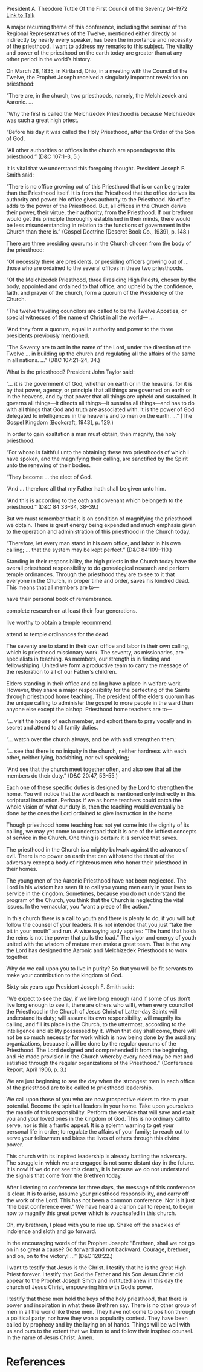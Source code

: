 President A. Theodore Tuttle
Of the First Council of the Seventy
04-1972
[Link to Talk](https://www.churchofjesuschrist.org/study/general-conference/1972/04/priesthood-its-power-and-vitality?lang=eng)

A major recurring theme of this conference, including the seminar of the Regional Representatives of the Twelve, mentioned either directly or indirectly by nearly every speaker, has been the importance and necessity of the priesthood. I want to address my remarks to this subject. The vitality and power of the priesthood on the earth today are greater than at any other period in the world’s history.

On March 28, 1835, in Kirtland, Ohio, in a meeting with the Council of the Twelve, the Prophet Joseph received a singularly important revelation on priesthood:

“There are, in the church, two priesthoods, namely, the Melchizedek and Aaronic. …

“Why the first is called the Melchizedek Priesthood is because Melchizedek was such a great high priest.

“Before his day it was called the Holy Priesthood, after the Order of the Son of God.

“All other authorities or offices in the church are appendages to this priesthood.” (D&C 107:1–3, 5.)

It is vital that we understand this foregoing thought. President Joseph F. Smith said:

“There is no office growing out of this Priesthood that is or can be greater than the Priesthood itself. It is from the Priesthood that the office derives its authority and power. No office gives authority to the Priesthood. No office adds to the power of the Priesthood. But, all offices in the Church derive their power, their virtue, their authority, from the Priesthood. If our brethren would get this principle thoroughly established in their minds, there would be less misunderstanding in relation to the functions of government in the Church than there is.” (Gospel Doctrine [Deseret Book Co., 1939], p. 148.)

There are three presiding quorums in the Church chosen from the body of the priesthood:

“Of necessity there are presidents, or presiding officers growing out of … those who are ordained to the several offices in these two priesthoods.

“Of the Melchizedek Priesthood, three Presiding High Priests, chosen by the body, appointed and ordained to that office, and upheld by the confidence, faith, and prayer of the church, form a quorum of the Presidency of the Church.

“The twelve traveling councilors are called to be the Twelve Apostles, or special witnesses of the name of Christ in all the world— …

“And they form a quorum, equal in authority and power to the three presidents previously mentioned.

“The Seventy are to act in the name of the Lord, under the direction of the Twelve … in building up the church and regulating all the affairs of the same in all nations. …” (D&C 107:21–24, 34.)

What is the priesthood? President John Taylor said:

“… it is the government of God, whether on earth or in the heavens, for it is by that power, agency, or principle that all things are governed on earth or in the heavens, and by that power that all things are upheld and sustained. It governs all things—it directs all things—it sustains all things—and has to do with all things that God and truth are associated with. It is the power of God delegated to intelligences in the heavens and to men on the earth. …” (The Gospel Kingdom [Bookcraft, 1943], p. 129.)

In order to gain exaltation a man must obtain, then magnify, the holy priesthood.

“For whoso is faithful unto the obtaining these two priesthoods of which I have spoken, and the magnifying their calling, are sanctified by the Spirit unto the renewing of their bodies.

“They become … the elect of God.

“And … therefore all that my Father hath shall be given unto him.

“And this is according to the oath and covenant which belongeth to the priesthood.” (D&C 84:33–34, 38–39.)

But we must remember that it is on condition of magnifying the priesthood we obtain. There is great energy being expended and much emphasis given to the operation and administration of this priesthood in the Church today.

“Therefore, let every man stand in his own office, and labor in his own calling; … that the system may be kept perfect.” (D&C 84:109–110.)

Standing in their responsibility, the high priests in the Church today have the overall priesthood responsibility to do genealogical research and perform temple ordinances. Through the priesthood they are to see to it that everyone in the Church, in proper time and order, saves his kindred dead. This means that all members are to—





have their personal book of remembrance.





complete research on at least their four generations.







live worthy to obtain a temple recommend.





attend to temple ordinances for the dead.





The seventy are to stand in their own office and labor in their own calling, which is priesthood missionary work. The seventy, as missionaries, are specialists in teaching. As members, our strength is in finding and fellowshiping. United we form a productive team to carry the message of the restoration to all of our Father’s children.

Elders standing in their office and calling have a place in welfare work. However, they share a major responsibility for the perfecting of the Saints through priesthood home teaching. The president of the elders quorum has the unique calling to administer the gospel to more people in the ward than anyone else except the bishop. Priesthood home teachers are to—

“… visit the house of each member, and exhort them to pray vocally and in secret and attend to all family duties.

“… watch over the church always, and be with and strengthen them;

“… see that there is no iniquity in the church, neither hardness with each other, neither lying, backbiting, nor evil speaking;

“And see that the church meet together often, and also see that all the members do their duty.” (D&C 20:47, 53–55.)

Each one of these specific duties is designed by the Lord to strengthen the home. You will notice that the word teach is mentioned only indirectly in this scriptural instruction. Perhaps if we as home teachers could catch the whole vision of what our duty is, then the teaching would eventually be done by the ones the Lord ordained to give instruction in the home.

Though priesthood home teaching has not yet come into the dignity of its calling, we may yet come to understand that it is one of the loftiest concepts of service in the Church. One thing is certain: it is service that saves.

The priesthood in the Church is a mighty bulwark against the advance of evil. There is no power on earth that can withstand the thrust of the adversary except a body of righteous men who honor their priesthood in their homes.

The young men of the Aaronic Priesthood have not been neglected. The Lord in his wisdom has seen fit to call you young men early in your lives to service in the kingdom. Sometimes, because you do not understand the program of the Church, you think that the Church is neglecting the vital issues. In the vernacular, you “want a piece of the action.”

In this church there is a call to youth and there is plenty to do, if you will but follow the counsel of your leaders. It is not intended that you just “take the bit in your mouth” and run. A wise saying aptly applies: “The hand that holds the reins is not the power that pulls the load.” The vigor and energy of youth united with the wisdom of mature men make a great team. That is the way the Lord has designed the Aaronic and Melchizedek Priesthoods to work together.

Why do we call upon you to live in purity? So that you will be fit servants to make your contribution to the kingdom of God.

Sixty-six years ago President Joseph F. Smith said:

“We expect to see the day, if we live long enough (and if some of us don’t live long enough to see it, there are others who will), when every council of the Priesthood in the Church of Jesus Christ of Latter-day Saints will understand its duty; will assume its own responsibility, will magnify its calling, and fill its place in the Church, to the uttermost, according to the intelligence and ability possessed by it. When that day shall come, there will not be so much necessity for work which is now being done by the auxiliary organizations, because it will be done by the regular quorums of the Priesthood. The Lord designed and comprehended it from the beginning, and He made provision in the Church whereby every need may be met and satisfied through the regular organizations of the Priesthood.” (Conference Report, April 1906, p. 3.)

We are just beginning to see the day when the strongest men in each office of the priesthood are to be called to priesthood leadership.

We call upon those of you who are now prospective elders to rise to your potential. Become the spiritual leaders in your home. Take upon yourselves the mantle of this responsibility. Perform the service that will save and exalt you and your loved ones in the kingdom of God. This is no ordinary call to serve, nor is this a frantic appeal. It is a solemn warning to get your personal life in order; to regulate the affairs of your family; to reach out to serve your fellowmen and bless the lives of others through this divine power.

This church with its inspired leadership is already battling the adversary. The struggle in which we are engaged is not some distant day in the future. It is now! If we do not see this clearly, it is because we do not understand the signals that come from the Brethren today.

After listening to conference for three days, the message of this conference is clear. It is to arise, assume your priesthood responsibility, and carry off the work of the Lord. This has not been a common conference. Nor is it just “the best conference ever.” We have heard a clarion call to repent, to begin now to magnify this great power which is vouchsafed in this church.

Oh, my brethren, I plead with you to rise up. Shake off the shackles of indolence and sloth and go forward.

In the encouraging words of the Prophet Joseph: “Brethren, shall we not go on in so great a cause? Go forward and not backward. Courage, brethren; and on, on to the victory! …” (D&C 128:22.)

I want to testify that Jesus is the Christ. I testify that he is the great High Priest forever. I testify that God the Father and his Son Jesus Christ did appear to the Prophet Joseph Smith and instituted anew in this day the church of Jesus Christ, empowering him with God’s power.

I testify that these men hold the keys of the holy priesthood, that there is power and inspiration in what these Brethren say. There is no other group of men in all the world like these men. They have not come to position through a political party, nor have they won a popularity contest. They have been called by prophecy and by the laying on of hands. Things will be well with us and ours to the extent that we listen to and follow their inspired counsel. In the name of Jesus Christ. Amen.

# References
